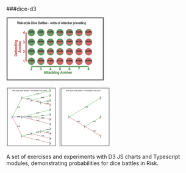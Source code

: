 ###dice-d3

![](img1.png)

![](img2.png)

A set of exercises and experiments with D3 JS charts and Typescript modules, demonstrating probabilities for dice battles in Risk.
